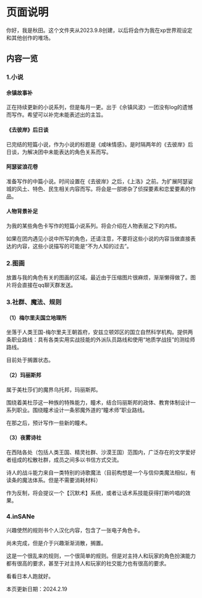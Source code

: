 # 页面说明

你好，我是秋田。这个文件夹从2023.9.8创建，以后将会作为我在xp世界观设定和其他创作的堆场。

## 内容一览

### 1.小说

#### 佘镇故事补

正在持续更新的小说系列，但是每月一更。出于《佘镇风波》一团没有log的遗憾而写作。希望可以补完未能表述出的主旨。

#### 《去彼岸》后日谈

已完结的短篇小说，作为小说的标题是《咸味情感》。是时隔两年的《去彼岸》后日谈，为解决团中未能表达的角色关系而写。

#### 阿瑟娑浪花卷

准备写作的中篇小说。时间设置在《去彼岸》之后，《上洛》之前。为扩展阿瑟娑城的风土、特色、民生相关内容而写。将会是一部掺杂了侦探要素和恋爱要素的作品。

#### 人物背景补足

为我的某些角色卡写作的短篇小说系列。将会介绍在人物表层之下的内核。

如果在团内遇见小说中所写的角色，还请注意，不要将这些小说的内容当做直接表达的内容，这些小说描写的可能是“不为人知的过去”。

### 2.图画

放置与我的角色有关的图画的区域。最近由于压缩图片很麻烦，渐渐懒得做了。图片将会直接在qq聊天群发送。

### 3.社群、魔法、规则

#### （1）梅尔里夫国立地理所

坐落于人类王国-梅尔里夫王朝首府，安兹立顿郊区的国立自然科学机构。提供两条职业路线：具有各类实用实战技能的外派队员路线和使用“地质学战技”的测绘师路线。

目前处于搁置状态。

#### （2）玛丽斯邦

属于美杜莎们的魔界乌托邦，玛丽斯邦。

围绕着美杜莎这一种族的特殊能力，瞳术，结合玛丽斯邦的政体、教育体制设计一系列职业。围绕瞳术设计一条邪魔外道的“瞳术师”职业路线。

在那之后，预计写作一些新的瞳术。

#### （3）夜雾诗社

在西陆各处（包括人类王国、精灵社群、沙漠王国）范围内，广泛存在的文学爱好者组成的松散社群，成员之间多以书信方式交流。

诗人的战斗能力来自一类特别的诗歌魔法（目前构想是一个与信仰类魔法相似，有读条的魔法体系。但是不需要消耗材料）

作为反制，将会提议一个【沉默术】系统，或者让话术系技能获得打断吟唱的效果。

### 4.inSANe

兴趣使然的规则书个人汉化内容，包含了一张电子角色卡。

尚未完成，但是介于兴趣渐渐消散，搁置。

这是一个很乱来的规则，一个很简单的规则。但是对主持人和玩家的角色扮演能力都有很高的要求，甚至于对主持人和玩家的社交能力也有很高的要求。

看看日本人跑就好。

本页更新日期：2024.2.19
